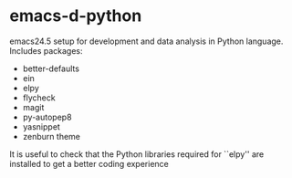 # emacs-d-python
emacs24.5 setup for development and data analysis in Python language. Includes packages:

* better-defaults
* ein
* elpy
* flycheck
* magit
* py-autopep8
* yasnippet
* zenburn theme

It is useful to check that the Python libraries required for ``elpy'' are installed to get a better coding experience
